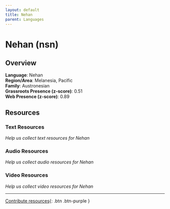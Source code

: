 ```yaml
---
layout: default
title: Nehan
parent: Languages
---
```


# Nehan (nsn)

## Overview

**Language**: Nehan  
**Region/Area**: Melanesia, Pacific  
**Family**: Austronesian  
**Grassroots Presence (z-score)**: 0.51  
**Web Presence (z-score)**: 0.89  

## Resources

### Text Resources
*Help us collect text resources for Nehan*

### Audio Resources
*Help us collect audio resources for Nehan*

### Video Resources
*Help us collect video resources for Nehan*

---

[Contribute resources](https://forms.office.com/e/1SfLJx3u1r){: .btn .btn-purple }

